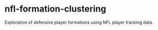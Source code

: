 # nfl-formation-clustering
Exploration of defensive player formations using NFL player tracking data.
